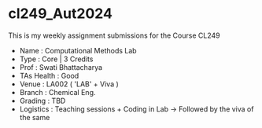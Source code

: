 # cl249_Aut2024
This is my weekly assignment submissions for the Course CL249 
- Name : Computational Methods Lab
- Type : Core | 3 Credits 
- Prof : Swati Bhattacharya
- TAs Health : Good 
- Venue : LA002 ( 'LAB' + Viva )
- Branch : Chemical Eng.
- Grading : TBD
- Logistics : Teaching sessions + Coding in Lab  -> Followed by the viva of the same
